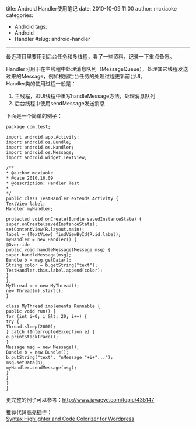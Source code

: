 title: Android Handler使用笔记
date: 2010-10-09 11:00
author: mcxiaoke
categories: 
- Android
tags: 
- Android
- Handler
#slug: android-handler
---
最近项目里要用到后台任务和多线程，看了一些资料，记录一下重点备忘。

Handler可用于在主线程中处理消息队列（MessageQueue），处理其它线程发送过来的Message，例如根据后台任务的处理过程更新前台UI。  
Handler类的使用过程一般是：  
1. 主线程，即UI线程中重写handleMessage方法，处理消息队列  
2. 后台线程中使用sendMessage发送消息

下面是一个简单的例子：  

```
package com.test;

import android.app.Activity;  
import android.os.Bundle;  
import android.os.Handler;  
import android.os.Message;  
import android.widget.TextView;

/**  
* @author mcxiaoke  
* @date 2010.10.09  
* @description: Handler Test  
*  
*/  
public class TestHandler extends Activity {  
TextView label;  
Handler myHandler;

protected void onCreate(Bundle savedInstanceState) {  
super.onCreate(savedInstanceState);  
setContentView(R.layout.main);  
label = (TextView) findViewById(R.id.label);  
myHandler = new Handler() {  
@Override  
public void handleMessage(Message msg) {  
super.handleMessage(msg);  
Bundle b = msg.getData();  
String color = b.getString("text");  
TestHandler.this.label.append(color);  
}  
};  
MyThread m = new MyThread();  
new Thread(m).start();  
}

class MyThread implements Runnable {  
public void run() {  
for (int i=0; i &lt; 20; i++) {  
try {  
Thread.sleep(2000);  
} catch (InterruptedException e) {  
e.printStackTrace();  
}  
Message msg = new Message();  
Bundle b = new Bundle();  
b.putString("text", "nMessage "+i+"...");  
msg.setData(b);  
myHandler.sendMessage(msg);  
}  
}  
}  
}
```

更完整的例子可以参考：<http://www.javaeye.com/topic/435147>

推荐代码高亮插件：  
[Syntax Highlighter and Code Colorizer for Wordpress](http://wordpress.org/extend/plugins/syntax-highlighter-and-code-prettifier/)


